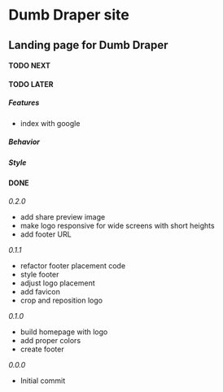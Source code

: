 # Dumb Draper site

## Landing page for Dumb Draper

#### TODO NEXT

#### TODO LATER

##### Features

- index with google

##### Behavior

##### Style

#### DONE

_0.2.0_

- add share preview image
- make logo responsive for wide screens with short heights
- add footer URL

_0.1.1_

- refactor footer placement code
- style footer
- adjust logo placement
- add favicon
- crop and reposition logo

_0.1.0_

- build homepage with logo
- add proper colors
- create footer

_0.0.0_

- Initial commit

